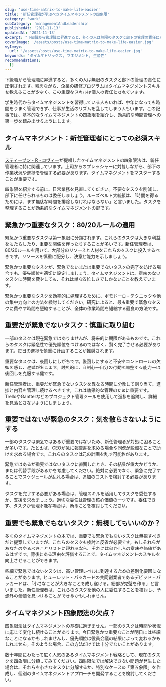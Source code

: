 ```yaml
---
slug: 'use-time-matrix-to-make-life-easier'
title: '新任管理者が学ぶべきタイムマネジメントの四象限'
category: 'work'
subCategory: 'managementAndLeadership'
publishedAt: '2021-11-13'
updatedAt: '2021-11-13'
excerpt: "下級職から管理職に昇進すると、多くの人は無限のタスクと部下の管理の責任に圧倒されます。残念ながら、企業の研修プログラムは効果的なタイムマネジメントを教えないことが多く、この重要なスキルは個人の責任とされます。"
coverImage: '/assets/posts/use-time-matrix-to-make-life-easier.jpg'
ogImage:
  url: '/assets/posts/use-time-matrix-to-make-life-easier.jpg'
keywords: 'タイムマトリックス, マネジメント, 生産性'
recommendations:
  []
---
```


下級職から管理職に昇進すると、多くの人は無限のタスクと部下の管理の責任に圧倒されます。残念ながら、企業の研修プログラムはタイムマネジメントスキルを教えることが少なく、この重要なスキルは個人の責任とされています。

学生時代からタイムマネジメントを習得している人もいれば、中年になっても時間をうまく管理できず、仕事が生活のリズムを乱してしまう人もいます。この記事では、基本的なタイムマネジメントの四象限を紹介し、効果的な時間管理への第一歩を踏み出せるようにします。

## タイムマネジメント：新任管理者にとっての必須スキル

[スティーブン・R・コヴィー](https://en.wikipedia.org/wiki/Stephen_Covey)が提唱したタイムマネジメントの四象限法は、新任管理者に特に関連しています。上司からのプレッシャーに対処しながら、部下の作業状況や進捗を管理する必要があります。タイムマネジメントをマスターすることが重要です。

四象限を紹介する前に、日常業務を見直してください。不要なタスクを削減し、部下に任せられるものは委任しましょう。ルーズベルト大統領は、「時間を得るためには、まず無駄な時間を排除しなければならない」と言いました。タスクを整理することが効果的なタイムマネジメントの鍵です。

## 緊急かつ重要なタスク：80/20ルールの適用

緊急かつ重要なタスクは第一象限に分類されます。これらのタスクは大きな利益をもたらしたり、重要な関係を伴ったりすることが多いです。新任管理者は、80/20ルールを用いて、大部分のリソースと人材をこれらのタスクに投入するべきです。リソースを慎重に配分し、決意と能力を示しましょう。

緊急かつ重要なタスクが、緊急でないまたは重要でないタスクの完了を妨げる場合でも、優先順位を適切に設定しましょう。タイムマネジメントは、意味のないタスクに時間を費やしても、それは単なる忙しさでしかないことを教えています。

緊急かつ重要なタスクを効率的に処理するために、ポモドーロ・テクニックや他の集中力向上の方法を検討してください。研究によると、最も重要で緊急なタスクに費やす時間を短縮することが、全体の作業時間を短縮する最良の方法です。

## 重要だが緊急でないタスク：慎重に取り組む

一部のタスクは現在緊急ではありませんが、将来的に期限があるものです。これらのタスクは緊急性で優先順位をつけるのではなく、賢く完了させる必要があります。毎日の進捗を慎重に計画することが推奨されます。

重要なタスクは、後回しにしがちです。後回しにすると不安やコントロールの欠如を感じ、遅延が生じます。対照的に、自制心—自分の行動を調整する能力—は後回しを克服する鍵です。

新任管理者は、重要だが緊急でないタスクを異なる時間に分散して割り当て、進捗と内容を管理し続けるべきです。これは効果的な管理のために重要です。TrelloやGantterなどのプロジェクト管理ツールを使用して進捗を追跡し、詳細を見落とさないようにしましょう。

## 重要ではないが緊急のタスク：気を散らさないようにする

一部のタスクは緊急ではあるが重要ではないため、新任管理者が対処に困ることが多いです。たとえば、CEOが急に報告書を求める場合や同僚が些細なことで助けを求める場合です。これらのタスクは元の計画を乱す可能性があります。

緊急ではあるが重要ではないタスクに直面したとき、その結果が重大かどうか、または代替手段があるかを考慮してください。絶対に必要でなく、緊急に完了することでスケジュールが乱れる場合は、追加のコストを検討する必要があります。

タスクを完了する必要がある場合は、管理スキルを活用してタスクを委任するか、支援を求めましょう。適切な委任は管理の核心価値の一つです。委任できず、タスクが管理不能な場合は、断ることを検討してください。

## 重要でも緊急でもないタスク：無視してもいいのか？

多くのタイムマネジメントの本では、重要でも緊急でもないタスクは無視すべきだと提案していますが、これらのタスクも検討と反省が必要です。もしそれらがあなたのやるべきことリストに現れるなら、それには何かしらの意味や価値があるはずです。背後にある理由を評価することで、タイムマネジメントのスキルを向上させることができます。

些細で緊急ではないタスクは、高い管理レベルに到達するための差別化要因になることがあります。ヒューレット・パッカードの共同創業者であるデビッド・パッカードは、「小さなことが大きなことを成し遂げる。細部が完璧を作る」と言いました。新任管理者は、これらのタスクを他の人に委任することを検討し、予想外の価値を見つけることができるかもしれません。

## タイムマネジメント四象限法の欠点？

四象限法はタイムマネジメントの基礎に過ぎません。一部のタスクは時間や状況に応じて変化し続けることがあります。今日緊急かつ重要なことが明日には些細なことになるかもしれませんし、優先順位は役員会議の結果によって変わるかもしれません。そのような場合、この方法だけでは十分でないことがあります。

数十年間にわたって広く人気のあるタイムマネジメント戦略として、現在のタスクを四象限に分類してみてください。四象限法では解決できない問題が発生した場合は、それらを小さなタスクに分解するか、特別なケースの「第五象限」を作成し、個別のタイムマネジメントアプローチを開発することを検討してください。